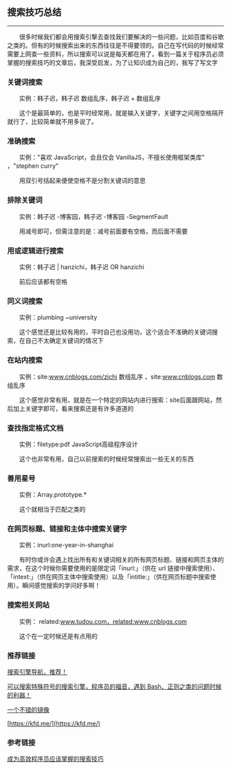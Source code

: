 ## 搜索技巧总结
****
&ensp;&ensp;&ensp;&ensp;很多时候我们都会用搜索引撃去查找我们要解决的一些问题，比如百度和谷歌之类的。但有的时候搜索出来的东西往往是不得要领的。自己在写代码的时候经常需要上网查一些资料，所以搜索可以说是每天都在用了，看到一篇关于程序员必须掌握的搜索技巧的文章后，我深受启发，为了让知识成为自己的，我写了写文字

### 关键词搜索
&ensp;&ensp;&ensp;&ensp;实例：韩子迟，韩子迟 数组乱序，韩子迟 + 数组乱序

&ensp;&ensp;&ensp;&ensp;这个是最简单的，也是平时经常用，就是输入关键字，关键字之间用空格隔开就行了，比较简单就不用多说了。

### 准确搜索
&ensp;&ensp;&ensp;&ensp;实例："喜欢 JavaScript，会且仅会 VanillaJS，不擅长使用框架类库" ，"stephen curry"

&ensp;&ensp;&ensp;&ensp;用双引号括起来便使空格不是分割关键词的意思

### 排除关键词
&ensp;&ensp;&ensp;&ensp;实例：韩子迟 -博客园，韩子迟 -博客园 -SegmentFault

&ensp;&ensp;&ensp;&ensp;用减号即可，但需注意的是：减号前面要有空格，而后面不需要

### 用或逻辑进行搜索
&ensp;&ensp;&ensp;&ensp;实例：韩子迟 | hanzichi，韩子迟 OR hanzichi

&ensp;&ensp;&ensp;&ensp;前后应该都有空格

### 同义词搜索
&ensp;&ensp;&ensp;&ensp;实例：plumbing ~university

&ensp;&ensp;&ensp;&ensp;这个感觉还是比较有用的，平时自己也没用功，这个适合不准确的关键词搜索，在自己不太确定关键词的情况下

### 在站内搜索
&ensp;&ensp;&ensp;&ensp;实例：site:www.cnblogs.com/zichi 数组乱序 ，site:www.cnblogs.com 数组乱序

&ensp;&ensp;&ensp;&ensp;这个感觉非常有用，就是在一个特定的网站内进行搜索：site后面跟网站，然后加上关键字即可，看来搜索还是有许多道道的

### 查找指定格式文档
&ensp;&ensp;&ensp;&ensp;实例：filetype:pdf JavaScript高级程序设计

&ensp;&ensp;&ensp;&ensp;这个也非常有用，自己以前搜索的时候经常搜索出一些无关的东西

### 善用星号
&ensp;&ensp;&ensp;&ensp;实例：Array.prototype.*

&ensp;&ensp;&ensp;&ensp;这个就相当于匹配之类的

### 在网页标题、链接和主体中搜索关键字
&ensp;&ensp;&ensp;&ensp;实例：inurl:one-year-in-shanghai

&ensp;&ensp;&ensp;&ensp;有时你或许会遇上找出所有和关键词相关的所有网页标题、链接和网页主体的需求，在这个时候你需要使用的是限定词「inurl:」（供在 url 链接中搜索使用）、「intext:」（供在网页主体中搜索使用）以及「intitle:」（供在网页标题中搜索使用）。瞬间感觉搜索的学问好多啊！

### 搜索相关网站
&ensp;&ensp;&ensp;&ensp;实例： related:www.tudou.com，related:www.cnblogs.com

&ensp;&ensp;&ensp;&ensp;这个在一定时候还是有点用的

### 推荐链接
[搜索引擎导航，推荐！](http://so.chongbuluo.com/)

[可以搜索特殊符号的搜索引擎，程序员的福音，遇到 Bash、正则之类的问题时候的利器！](http://symbolhound.com/)

[一个不错的镜像](http://forgoogle.com/)

[https://kfd.me/](https://kfd.me/)

### 参考链接
[成为高效程序员应该掌握的搜索技巧](http://mp.weixin.qq.com/s?__biz=MzAxMTMxMDQ3Mw==&mid=2660099430&idx=1&sn=ce72a75463ccffec3ba7d082e244ac8a&scene=1&srcid=0829NtcKAjdOEXSejyxqVbLk#rd)